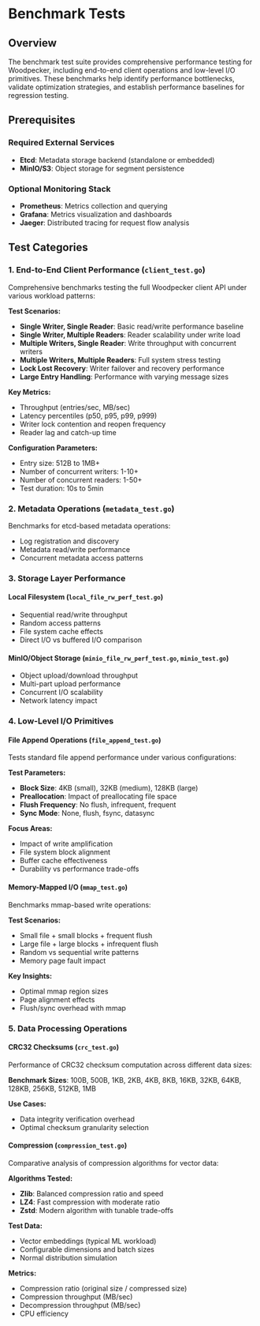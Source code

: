 # Benchmark Tests

## Overview

The benchmark test suite provides comprehensive performance testing for Woodpecker, including end-to-end client operations and low-level I/O primitives. These benchmarks help identify performance bottlenecks, validate optimization strategies, and establish performance baselines for regression testing.

## Prerequisites

### Required External Services
- **Etcd**: Metadata storage backend (standalone or embedded)
- **MinIO/S3**: Object storage for segment persistence

### Optional Monitoring Stack
- **Prometheus**: Metrics collection and querying
- **Grafana**: Metrics visualization and dashboards
- **Jaeger**: Distributed tracing for request flow analysis

## Test Categories

### 1. End-to-End Client Performance (`client_test.go`)

Comprehensive benchmarks testing the full Woodpecker client API under various workload patterns:

**Test Scenarios:**
- **Single Writer, Single Reader**: Basic read/write performance baseline
- **Single Writer, Multiple Readers**: Reader scalability under write load
- **Multiple Writers, Single Reader**: Write throughput with concurrent writers
- **Multiple Writers, Multiple Readers**: Full system stress testing
- **Lock Lost Recovery**: Writer failover and recovery performance
- **Large Entry Handling**: Performance with varying message sizes

**Key Metrics:**
- Throughput (entries/sec, MB/sec)
- Latency percentiles (p50, p95, p99, p999)
- Writer lock contention and reopen frequency
- Reader lag and catch-up time

**Configuration Parameters:**
- Entry size: 512B to 1MB+
- Number of concurrent writers: 1-10+
- Number of concurrent readers: 1-50+
- Test duration: 10s to 5min

### 2. Metadata Operations (`metadata_test.go`)

Benchmarks for etcd-based metadata operations:
- Log registration and discovery
- Metadata read/write performance
- Concurrent metadata access patterns

### 3. Storage Layer Performance

#### Local Filesystem (`local_file_rw_perf_test.go`)
- Sequential read/write throughput
- Random access patterns
- File system cache effects
- Direct I/O vs buffered I/O comparison

#### MinIO/Object Storage (`minio_file_rw_perf_test.go`, `minio_test.go`)
- Object upload/download throughput
- Multi-part upload performance
- Concurrent I/O scalability
- Network latency impact

### 4. Low-Level I/O Primitives

#### File Append Operations (`file_append_test.go`)
Tests standard file append performance under various configurations:

**Test Parameters:**
- **Block Size**: 4KB (small), 32KB (medium), 128KB (large)
- **Preallocation**: Impact of preallocating file space
- **Flush Frequency**: No flush, infrequent, frequent
- **Sync Mode**: None, flush, fsync, datasync

**Focus Areas:**
- Impact of write amplification
- File system block alignment
- Buffer cache effectiveness
- Durability vs performance trade-offs

#### Memory-Mapped I/O (`mmap_test.go`)
Benchmarks mmap-based write operations:

**Test Scenarios:**
- Small file + small blocks + frequent flush
- Large file + large blocks + infrequent flush
- Random vs sequential write patterns
- Memory page fault impact

**Key Insights:**
- Optimal mmap region sizes
- Page alignment effects
- Flush/sync overhead with mmap

### 5. Data Processing Operations

#### CRC32 Checksums (`crc_test.go`)
Performance of CRC32 checksum computation across different data sizes:

**Benchmark Sizes**: 100B, 500B, 1KB, 2KB, 4KB, 8KB, 16KB, 32KB, 64KB, 128KB, 256KB, 512KB, 1MB

**Use Cases:**
- Data integrity verification overhead
- Optimal checksum granularity selection

#### Compression (`compression_test.go`)
Comparative analysis of compression algorithms for vector data:

**Algorithms Tested:**
- **Zlib**: Balanced compression ratio and speed
- **LZ4**: Fast compression with moderate ratio
- **Zstd**: Modern algorithm with tunable trade-offs

**Test Data:**
- Vector embeddings (typical ML workload)
- Configurable dimensions and batch sizes
- Normal distribution simulation

**Metrics:**
- Compression ratio (original size / compressed size)
- Compression throughput (MB/sec)
- Decompression throughput (MB/sec)
- CPU efficiency
